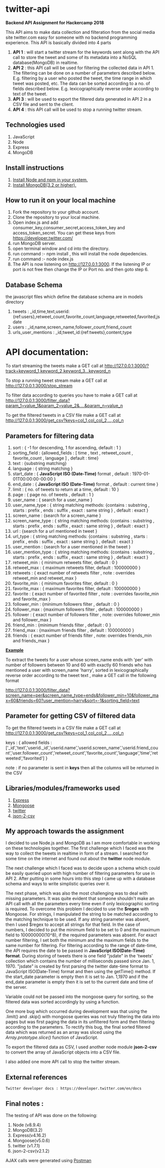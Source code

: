 # twitter-api
<b>Backend API Assignment for Hackercamp 2018</b>

This API aims to make data collection and filteration from the social media site twitter.com easy for someone with no backend programming  experience. This API is basically divided into 4 parts
  
  1. <b>API 1</b> : will start a twitter stream for the keywords sent along with the API call to store the tweet and some of its metadata into a NoSQL database(MongoDB) in realtime.
  2. <b>API 2</b> : this API call will be used for filtering the collected data in API 1. The filtering can be done on a number of parameters described below. E.g. filtering by a user who posted the tweet, the time range in which tweet was posted, etc. The data can be sorted according to a no. of fields described below. E.g. lexicographically reverse order according to text of the tweet.
  3. <b>API 3</b> : will be used to export the filtered data generated in API 2  in a CSV file and sent to the client.
  4. <b>API 4</b> : this API call will be used to stop a running twitter stream.
  
## Technologies used
  1. JavaScript
  2. Node
  3. Express
  4. MongoDB

## Install instructions
  1. <a href='https://nodejs.org/en/'>Install Node and npm in your system.</a>
  2. <a href='https://www.mongodb.com/download-center'>Install MongoDB(3.2 or higher).</a>

## How to run it on your local machine
  1. Fork the repository to your github account.
  2. Clone the repository to your local machine.
  3. Open index.js and add consumer_key,consumer_secret,access_token_key and access_token_secret. You can get these keys from https://developer.twitter.com/
  4. run MongoDB server.
  5. open terminal window and cd into the directory.
  6. run command :- npm install , this will install the node depedencies.
  7. run command :- node index.js
  8. The API is now listening on http://127.0.0.1:3000. If the listening IP or port is not free then change the IP or Port no. and then goto step 6.

## Database Schema
  the javascript files which define the database schema are in models directory
  1. tweets : _id,time,text,userid:{ref:users},retweet_count,favorite_count,language,retweeted,favorited,jsdate
  2. users : _id,name,screen_name,follower_count,friend_count
  3. urls_user_mentions : _id,tweet_id:{ref:tweets},content,type
  
  
# API documentation:
  To start streaming the tweets make a GET call at http://127.0.0.1:3000/?track=keyword_1,keyword_2,keyword_3...keyword_n
  
  To stop a running tweet stream make a GET call at http://127.0.0.1:3000/stop_stream
  
  To filter data according to queries you have to make a GET call at http://127.0.0.1:3000/filter_data?param_1=value_1&param_2=value_2&....&param_n=value_n
  
  To get the filtered tweets in a CSV file make a GET call at http://127.0.0.1:3000/get_csv?keys=col_1,col_col_2,...,col_n
  
## Parameters for filtering data
  1. sort : { -1 for descending, 1 for ascending, default : 1 }
  2. sorting_field : {allowed_fields : [ time , text , retweet_count , favorite_count , language ] , default : time}
  3. text : {substring matching}
  4. language : { string matching }
  5. start_date : { <b>JavaScript ISO (Date-Time)</b> format , default : 1970-01-01T00:00:00-00:00 }
  6. end_date : { <b>JavaScript ISO (Date-Time)</b> format , default : current time }
  7. limit : { no. of tweets to return at a time, default : 10 }
  8. page : { page no. of tweets , default : 1 }
  9. user_name : { search for a user_name }
  10. user_name_type : { string matching methods: {contains : substring , starts : prefix , ends : suffix , exact : same string } ,  default : exact }
  11. screen_name : {search for a screen_name }
  12. screen_name_type : { string matching methods: {contains : substring , starts : prefix , ends : suffix , exact : same string } ,  default : exact }
  13. url : {search for a url mentioned in tweet }
  14. url_type : { string matching methods: {contains : substring , starts : prefix , ends : suffix , exact : same string } ,  default : exact }
  15. user_mention : {search for a user mentioned in the tweet }
  16. user_mention_type : { string matching methods: {contains : substring , starts : prefix , ends : suffix , exact : same string } ,  default : exact }
  17. retweet_min : { minimum retweets filter, default : 0 }
  18. retweet_max : { maximum retweets filter, default : 100000000 }
  19. retweets : { exact number of retweets filter , note : overrides retweet_min and retweet_max }
  20. favorite_min : { minimum favorites filter, default : 0 }
  21. favorite_max : { maximum favorites filter, default : 100000000 }
  22. favorite : { exact number of favorited filter , note : overrides favorite_min and favorite_max }
  23. follower_min : {minimum followers filter , default : 0 }
  24. follower_max : {maximum followers filter , default : 100000000 }
  25.  follower : { exact number of followers filter , note: overrides follower_min and follower_max }
  26. friend_min : {minimum friends filter , default : 0 }
  27. friend_max : {maximum friends filter , default : 100000000 }
  28. friends : { exact number of friends filter , note: overrides friends_min and friends_max }
  
<u><b>Example</b></u>

  To extract the tweets for a user whose screen_name ends with 'per' with number of followers between 10 and 60 with exactly 60 friends who has mentioned a user with screen_name 'harry', sorted in lexicographically reverse order according to the tweet text , make a GET call in the following format
  
  http://127.0.0.1:3000/filter_data?screen_name=per&screen_name_type=ends&follower_min=10&follower_max=60&friends=60?user_mention=harry&sort=-1&sorting_field=text
  
## Parameter for getting CSV of filtered data

 To get the filtered tweets in a CSV file make a GET call at http://127.0.0.1:3000/get_csv?keys=col_1,col_col_2,...,col_n

  keys : {
    allowed fields : 
      ['_id','text','userid._id','userid.name','userid.screen_name','userid.friend_count','user.follower_count','retweet_count','favorite_count','language','time','retweeted','favorited']
    }
  
  note : if no parameter is sent in <b>keys</b> then all the columns will be returned in the CSV
 
## Libraries/modules/frameworks used

  1. <a href='https://expressjs.com/'>Express</a>
  2. <a href='http://mongoosejs.com/'>Mongoose</a>
  3. <a href='https://www.npmjs.com/package/twitter'>twitter</a>
  4. <a href='https://github.com/mrodrig/json-2-csv/wiki/json2csv-Documentation'>json-2-csv</a>
  
## My approach towards the assignment
  I decided to use Node.js and MongoDB as I am more comfortable in working on these technologies together. The first challenge which I faced was the way to collect the tweets in realtime in form of a stream. I searched for some time on the internet and found out about the <b>twitter</b> node module.
  
  The next challenge which I faced was to decide upon a schema which could be easily queried upon with high number of filtering parameters for use in API 2. After putting in some hours into this step I came up with a database schema and ways to write simplistic queries over it.
  
  The next phase, which was also the most challenging was to deal with missing parameters. It was quite evident that someone shouldn't make an API call with all the parameters every time even if only lexicographic sorting is required. To overcome this problem I decided to use the <b>$regex</b> with Mongoose. For strings, I manipulated the string to be matched according to the matching technique to be used. If any string parameter was absent, then I used $regex to accept all strings for that field. In the case of numbers, I decided to put the minimum field to be set to 0 and the maximum field to 100000000(10^8), if the required parameters was absent. For exact number filtering, I set both the minimum and the maximum fields to the same number for filtering. For filtering according to the range of date-time, the API requires the date to be passed in <b>JavaScript ISO(Date-Time) format</b>. During storing of tweets there is one field "jsdate" in the 'tweets' collection which contains the number of milliseconds passed since Jan. 1, 1970. "jsdate" is created by first parsing the twitter date-time format to JavaScript ISO(Date-Time) format and then using the getTime() method. If the start_date parameter is empty then it is set to Jan. 1,1970 and if the end_date parameter is empty then it is set to the current date and time of the server.
  
  Variable could not be passed into the mongoose query for sorting, so the filtered data was sorted accordingly by using a function.
  
  One more bug which occurred during development was that using the .limit() and .skip() with mongoose queries was not truly filtering the data into pages but was first paging the data in its unfiltered form and then filtering according to the parameters. To rectify this bug, the final sorted filtered data which was returned as an array was sliced using the <i>Array.prototype.slice()</i> function of JavaScript.
  
  To export the filtered data as CSV, I used another node module <b>json-2-csv</b> to convert the array of JavaScript objects into a CSV file.
  
  I also added one more API call to stop the twitter stream.

## External references
 
    Twitter developer docs : https://developer.twitter.com/en/docs
    
## Final notes :
  The testing of API was done on the following:
  1. Node (v8.9.4)
  2. MongoDB(3.2)
  3. Express(v4.16.2)
  4. Mongoose(v5.0.6)
  5. twitter (v1.7.1)
  6. json-2-csv(v2.1.2)
  
  AJAX calls were generated using <a href='https://www.getpostman.com/'>Postman</a>
   

